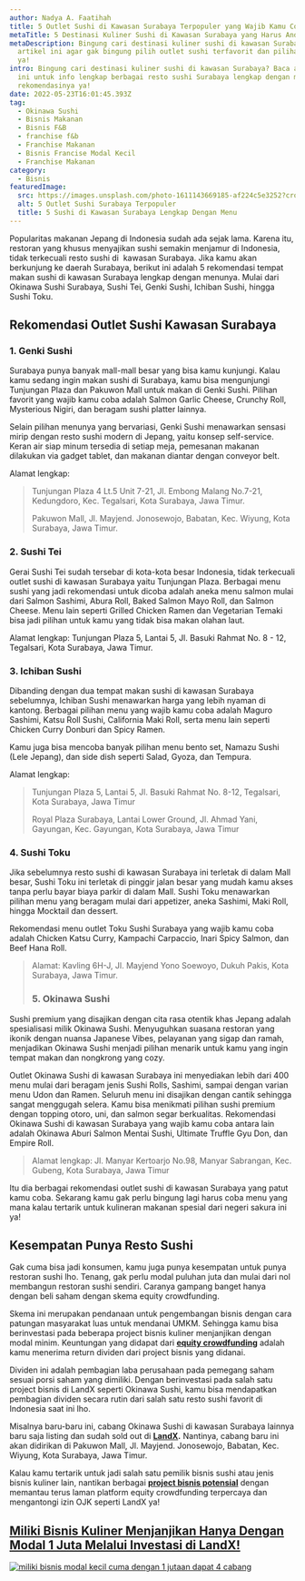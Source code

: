```yaml
---
author: Nadya A. Faatihah
title: 5 Outlet Sushi di Kawasan Surabaya Terpopuler yang Wajib Kamu Coba
metaTitle: 5 Destinasi Kuliner Sushi di Kawasan Surabaya yang Harus Anda Coba
metaDescription: Bingung cari destinasi kuliner sushi di kawasan Surabaya? Cek
  artikel ini agar gak bingung pilih outlet sushi terfavorit dan pilihan menunya
  ya!
intro: Bingung cari destinasi kuliner sushi di kawasan Surabaya? Baca artikel
  ini untuk info lengkap berbagai resto sushi Surabaya lengkap dengan menu
  rekomendasinya ya!
date: 2022-05-23T16:01:45.393Z
tag:
  - Okinawa Sushi
  - Bisnis Makanan
  - Bisnis F&B
  - franchise f&b
  - Franchise Makanan
  - Bisnis Francise Modal Kecil
  - Franchise Makanan
category:
  - Bisnis
featuredImage:
  src: https://images.unsplash.com/photo-1611143669185-af224c5e3252?crop=entropy&cs=tinysrgb&fm=jpg&ixlib=rb-1.2.1&q=80&raw_url=true&ixid=MnwxMjA3fDB8MHxwaG90by1wYWdlfHx8fGVufDB8fHx8&auto=format&fit=crop&w=1032
  alt: 5 Outlet Sushi Surabaya Terpopuler
  title: 5 Sushi di Kawasan Surabaya Lengkap Dengan Menu
---
```

Popularitas makanan Jepang di Indonesia sudah ada sejak lama. Karena itu, restoran yang khusus menyajikan sushi semakin menjamur di Indonesia, tidak terkecuali resto sushi di  kawasan Surabaya. Jika kamu akan berkunjung ke daerah Surabaya, berikut ini adalah 5 rekomendasi tempat makan sushi di kawasan Surabaya lengkap dengan menunya. Mulai dari Okinawa Sushi Surabaya, Sushi Tei, Genki Sushi, Ichiban Sushi, hingga Sushi Toku.

## Rekomendasi Outlet Sushi Kawasan Surabaya

### 1. Genki Sushi

Surabaya punya banyak mall-mall besar yang bisa kamu kunjungi. Kalau kamu sedang ingin makan sushi di Surabaya, kamu bisa mengunjungi Tunjungan Plaza dan Pakuwon Mall untuk makan di Genki Sushi. Pilihan favorit yang wajib kamu coba adalah Salmon Garlic Cheese, Crunchy Roll, Mysterious Nigiri, dan beragam sushi platter lainnya.

Selain pilihan menunya yang bervariasi, Genki Sushi menawarkan sensasi mirip dengan resto sushi modern di Jepang, yaitu konsep self-service. Keran air siap minum tersedia di setiap meja, pemesanan makanan dilakukan via gadget tablet, dan makanan diantar dengan conveyor belt.

Alamat lengkap: 

> Tunjungan Plaza 4 Lt.5 Unit 7-21, Jl. Embong Malang No.7-21, Kedungdoro, Kec. Tegalsari, Kota Surabaya, Jawa Timur.
>
> Pakuwon Mall, Jl. Mayjend. Jonosewojo, Babatan, Kec. Wiyung, Kota Surabaya, Jawa Timur.

### 2. Sushi Tei 

Gerai Sushi Tei sudah tersebar di kota-kota besar Indonesia, tidak terkecuali outlet sushi di kawasan Surabaya yaitu Tunjungan Plaza. Berbagai menu sushi yang jadi rekomendasi untuk dicoba adalah aneka menu salmon mulai dari Salmon Sashimi, Abura Roll, Baked Salmon Mayo Roll, dan Salmon Cheese. Menu lain seperti Grilled Chicken Ramen dan Vegetarian Temaki bisa jadi pilihan untuk kamu yang tidak bisa makan olahan laut. 

Alamat lengkap: Tunjungan Plaza 5, Lantai 5, Jl. Basuki Rahmat No. 8 - 12, Tegalsari, Kota Surabaya, Jawa Timur.

### 3. Ichiban Sushi

Dibanding dengan dua tempat makan sushi di kawasan Surabaya sebelumnya, Ichiban Sushi menawarkan harga yang lebih nyaman di kantong. Berbagai pilihan menu yang wajib kamu coba adalah Maguro Sashimi, Katsu Roll Sushi, California Maki Roll, serta menu lain seperti Chicken Curry Donburi dan Spicy Ramen. 

Kamu juga bisa mencoba banyak pilihan menu bento set, Namazu Sushi (Lele Jepang), dan side dish seperti Salad, Gyoza, dan Tempura.

Alamat lengkap:

> Tunjungan Plaza 5, Lantai 5, Jl. Basuki Rahmat No. 8-12, Tegalsari, Kota Surabaya, Jawa Timur
>
> Royal Plaza Surabaya, Lantai Lower Ground, Jl. Ahmad Yani, Gayungan, Kec. Gayungan, Kota Surabaya, Jawa Timur 

### 4. Sushi Toku

Jika sebelumnya resto sushi di kawasan Surabaya ini terletak di dalam Mall besar, Sushi Toku ini terletak di pinggir jalan besar yang mudah kamu akses tanpa perlu bayar biaya parkir di dalam Mall. Sushi Toku menawarkan pilihan menu yang beragam mulai dari appetizer, aneka Sashimi, Maki Roll, hingga Mocktail dan dessert.

Rekomendasi menu outlet Toku Sushi Surabaya yang wajib kamu coba adalah Chicken Katsu Curry, Kampachi Carpaccio, Inari Spicy Salmon, dan Beef Hana Roll.

> Alamat: Kavling 6H-J, Jl. Mayjend Yono Soewoyo, Dukuh Pakis, Kota Surabaya, Jawa Timur.
>
> ### 5. Okinawa Sushi 

Sushi premium yang disajikan dengan cita rasa otentik khas Jepang adalah spesialisasi milik Okinawa Sushi. Menyuguhkan suasana restoran yang ikonik dengan nuansa Japanese Vibes, pelayanan yang sigap dan ramah, menjadikan Okinawa Sushi menjadi pilihan menarik untuk kamu yang ingin tempat makan dan nongkrong yang cozy. 

Outlet Okinawa Sushi di kawasan Surabaya ini menyediakan lebih dari 400 menu mulai dari beragam jenis Sushi Rolls, Sashimi, sampai dengan varian menu Udon dan Ramen. Seluruh menu ini disajikan dengan cantik sehingga sangat menggugah selera. Kamu bisa menikmati pilihan sushi premium dengan topping otoro, uni, dan salmon segar berkualitas. Rekomendasi Okinawa Sushi di kawasan Surabaya yang wajib kamu coba antara lain adalah Okinawa Aburi Salmon Mentai Sushi, Ultimate Truffle Gyu Don, dan Empire Roll.

> Alamat lengkap: Jl. Manyar Kertoarjo No.98, Manyar Sabrangan, Kec. Gubeng, Kota Surabaya, Jawa Timur 

Itu dia berbagai rekomendasi outlet sushi di kawasan Surabaya yang patut kamu coba. Sekarang kamu gak perlu bingung lagi harus coba menu yang mana kalau tertarik untuk kulineran makanan spesial dari negeri sakura ini ya!

## Kesempatan Punya Resto Sushi

Gak cuma bisa jadi konsumen, kamu juga punya kesempatan untuk punya restoran sushi lho. Tenang, gak perlu modal puluhan juta dan mulai dari nol membangun restoran sushi sendiri. Caranya gampang banget hanya dengan beli saham dengan skema equity crowdfunding. 

Skema ini merupakan pendanaan untuk pengembangan bisnis dengan cara patungan masyarakat luas untuk mendanai UMKM. Sehingga kamu bisa berinvestasi pada beberapa project bisnis kuliner menjanjikan dengan modal minim. Keuntungan yang didapat dari **[equity crowdfunding](https://www.landx.id/)** adalah kamu menerima return dividen dari project bisnis yang didanai. 

Dividen ini adalah pembagian laba perusahaan pada pemegang saham sesuai porsi saham yang dimiliki. Dengan berinvestasi pada salah satu project bisnis di LandX seperti Okinawa Sushi, kamu bisa mendapatkan pembagian dividen secara rutin dari salah satu resto sushi favorit di Indonesia saat ini lho.

Misalnya baru-baru ini, cabang Okinawa Sushi di kawasan Surabaya lainnya baru saja listing dan sudah sold out di **[LandX](https://landx.id/).** Nantinya, cabang baru ini akan didirikan di Pakuwon Mall, Jl. Mayjend. Jonosewojo, Babatan, Kec. Wiyung, Kota Surabaya, Jawa Timur.

Kalau kamu tertarik untuk jadi salah satu pemilik bisnis sushi atau jenis bisnis kuliner lain, nantikan berbagai **[project bisnis potensial](https://landx.id/)** dengan memantau terus laman platform equity crowdfunding terpercaya dan mengantongi izin OJK seperti LandX ya!

## [Miliki Bisnis Kuliner Menjanjikan Hanya Dengan Modal 1 Juta Melalui Investasi di LandX!](https://landx.id/?utm_source=Blog&utm_medium=organic+keyword&utm_campaign=blog&utm_id=Blog)

[![miliki bisnis modal kecil cuma dengan 1 jutaan dapat 4 cabang ](https://accountgram-production.sfo2.cdn.digitaloceanspaces.com/landx_ghost/2021/11/jadi-owner-bisnis-hanya-1-jutaan-dengan-cuan-yang-sangat-menjanjikan.png)](https://landx.id/?utm_source=Blog&utm_medium=organic+keyword&utm_campaign=blog&utm_id=Blog)

<!--EndFragment-->
